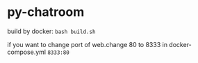 # py-chatroom

build by docker:
`bash build.sh`

if you want to change port of web.change 80 to 8333 in docker-compose.yml
`8333:80`
 
